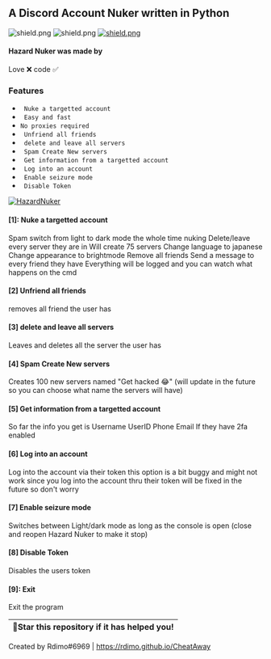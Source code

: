 ## A Discord Account Nuker written in Python

   <img src="https://img.shields.io/github/watchers/Rdimo/Hazard-Nuker?style=social" alt="shield.png"></a>
   <img src="https://img.shields.io/github/stars/Rdimo/Hazard-Nuker?style=social" alt="shield.png"></a>
   <a href="https://rdimo.github.io/CheatAway/" target="_blank"> <img src="https://discordapp.com/api/guilds/850313477121507338/widget.png?style=shield" alt="shield.png"></a>

#### Hazard Nuker was made by
Love ❌
code ✅

### Features

* ` Nuke a targetted account`
* ` Easy and fast`
* ` No proxies required `                                             
* ` Unfriend all friends`                                                                                                                                                   
* ` delete and leave all servers`                                                                                                                            
* ` Spam Create New servers`
* ` Get information from a targetted account`
* ` Log into an account`   
* ` Enable seizure mode`   
* ` Disable Token`

<a href="https://github.com/Rdimo/Hazard-Nuker/releases/download/1.1.2/Hazard.rar" target="_blank"> <img src="https://cdn.discordapp.com/attachments/853347983639052318/855247583836372992/Screenshot_2021-06-18_024820.png" alt="HazardNuker"></a>

#### [1]: Nuke a targetted account 
Spam switch from light to dark mode the whole time nuking
Delete/leave every server they are in
Will create 75 servers
Change language to japanese
Change appearance to brightmode
Remove all friends
Send a message to every friend they have
Everything will be logged and you can watch what happens on the cmd

#### [2] Unfriend all friends
removes all friend the user has


#### [3] delete and leave all servers
Leaves and deletes all the server the user has

#### [4] Spam Create New servers
Creates 100 new servers named "Get hacked 😂" 
(will update in the future so you can choose what name the servers will have)

#### [5] Get information from a targetted account
So far the info you get is 
Username
UserID
Phone
Email
If they have 2fa enabled

#### [6] Log into an account
Log into the account via their token
this option is a bit buggy and might not work since you log into the account thru their token
will be fixed in the future so don't worry

#### [7] Enable seizure mode
Switches between Light/dark mode as long as the console is open
(close and reopen Hazard Nuker to make it stop)

#### [8] Disable Token
Disables the users token

#### [9]: Exit
Exit the program

| 🌟Star this repository if it has helped you!|
|----------------------------------------------|

Created by Rdimo#6969 | https://rdimo.github.io/CheatAway
